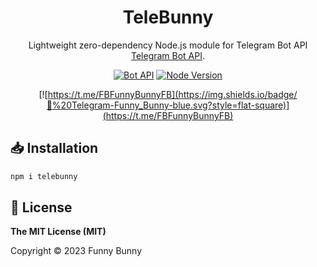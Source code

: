 <h1 align="center">TeleBunny</h1>

<div align="center">

Lightweight zero-dependency Node.js module for Telegram Bot API [Telegram Bot API](https://core.telegram.org/bots/api).


[![Bot API](https://img.shields.io/badge/Bot%20API-v.6.6-00aced.svg?logo=telegram)](https://core.telegram.org/bots/api#recent-changes)
[![Node Version](https://img.shields.io/badge/Node-14.20.1+-brightgreen.svg)](https://nodejs.org/)

[![https://t.me/FBFunnyBunnyFB](https://img.shields.io/badge/💬%20Telegram-Funny_Bunny-blue.svg?style=flat-square)](https://t.me/FBFunnyBunnyFB)

</div>

## 📥 Installation

```sh
npm i telebunny
```

## 🔑 License

**The MIT License (MIT)**

Copyright © 2023 Funny Bunny